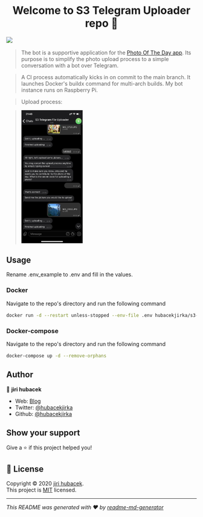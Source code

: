 <h1 align="center">Welcome to S3 Telegram Uploader repo 👋</h1>
<img src="https://github.com/hubacekjirka/s3TelegramUploader/workflows/Build%20and%20push%20from%20the%20main%20branch/badge.svg"/>

> The bot is a supportive application for the [Photo Of The Day app](https://github.com/hubacekjirka/dailyPhotoTwitterBot). Its purpose is to simplify the photo upload process to a simple conversation with a bot over Telegram.

> A CI process automatically kicks in on commit to the main branch. It launches Docker's buildx command for multi-arch builds. My bot instance runs on Raspberry Pi.

> Upload process: 

> <img src="https://raw.githubusercontent.com/hubacekjirka/s3TelegramUploader/master/bot.jpeg" width="35%" height="35%"/>


## Usage
Rename .env_example to .env and fill in the values.


### Docker
Navigate to the repo's directory and run the following command
```sh
docker run -d --restart unless-stopped --env-file .env hubacekjirka/s3-telegram-uploader:latest
```

### Docker-compose
Navigate to the repo's directory and run the following command
```sh
docker-compose up -d --remove-orphans
```

## Author

👤 **jiri hubacek**

* Web: [Blog](https://blog.hubacek.uk)
* Twitter: [@hubacekjirka](https://twitter.com/hubacekjirka)
* Github: [@hubacekjirka](https://github.com/hubacekjirka)


## Show your support

Give a ⭐️ if this project helped you!

## 📝 License

Copyright © 2020 [jiri hubacek](https://github.com/hubacekjirka).<br />
This project is [MIT](https://github.com/hubacekjirka/dailyPhotoTwitterBot/blob/master/LICENSE) licensed.

***
_This README was generated with ❤️ by [readme-md-generator](https://github.com/kefranabg/readme-md-generator)_
